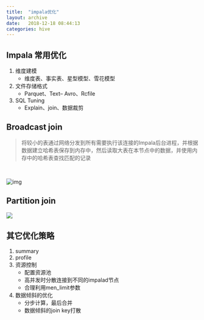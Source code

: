 ```yaml
---
title:  "impala优化"
layout: archive
date:   2018-12-18 08:44:13
categories: hive
---
```


## Impala 常用优化
1. 维度建模
    - 维度表、事实表、星型模型、雪花模型
2. 文件存储格式
    - Parquet、Text– Avro、Rcfile
3. SQL Tuning
    - Explain、join、数据裁剪

## Broadcast join
> 将较小的表通过网络分发到所有需要执行该连接的Impala后台进程，并根据数据建立哈希表保存到内存中，然后读取大表在本节点中的数据，并使用内存中的哈希表查找匹配的记录  

<br/>

![img](http://pc06h57sq.bkt.clouddn.com/blog/181112/jl8b5Kmm27.png?imageslim)  

## Partition join
<img src="https://xlactive-1258062314.cos.ap-chengdu.myqcloud.com/patitionjoin.png" />

## 其它优化策略
1. summary
2. profile
3. 资源控制
    - 配置资源池
    - 高并发时分散连接到不同的impalad节点
    - 合理利用men_limit参数
4. 数据倾斜的优化
    - 分步计算，最后合并
    - 数据倾斜的join key打散

